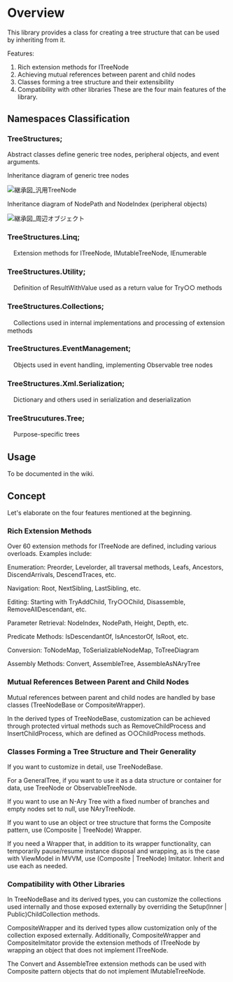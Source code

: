 # Overview

This library provides a class for creating a tree structure that can be used by inheriting from it.

Features:

1. Rich extension methods for ITreeNode<T>
1. Achieving mutual references between parent and child nodes
1. Classes forming a tree structure and their extensibility
1. Compatibility with other libraries
These are the four main features of the library.

## Namespaces Classification

### TreeStructures;
Abstract classes define generic tree nodes, peripheral objects, and event arguments.

Inheritance diagram of generic tree nodes

![継承図_汎用TreeNode](https://github.com/Houzkin/TreeStructure/assets/12586097/f92aca9b-a8c1-4f18-998c-4c10da68e8ea)

Inheritance diagram of NodePath and NodeIndex (peripheral objects)

![継承図_周辺オブジェクト](https://github.com/Houzkin/TreeStructure/assets/12586097/9f17c735-3e0e-40dc-b374-d4d6b380b03a)

### TreeStructures.Linq;
　Extension methods for ITreeNode<T>, IMutableTreeNode<T>, IEnumerable<T>
### TreeStructures.Utility;
　Definition of ResultWithValue<T> used as a return value for Try○○ methods
### TreeStructures.Collections;
　Collections used in internal implementations and processing of extension methods
### TreeStructures.EventManagement;
　Objects used in event handling, implementing Observable tree nodes
### TreeStructures.Xml.Serialization;
　Dictionary and others used in serialization and deserialization
### TreeStrucutures.Tree;
　Purpose-specific trees
 
## Usage
To be documented in the wiki.

## Concept
Let's elaborate on the four features mentioned at the beginning.

### Rich Extension Methods
Over 60 extension methods for ITreeNode<T> are defined, including various overloads. Examples include:

Enumeration: Preorder, Levelorder, all traversal methods, Leafs, Ancestors, DiscendArrivals, DescendTraces, etc.

Navigation: Root, NextSibling, LastSibling, etc.

Editing: Starting with TryAddChild, Try○○Child, Disassemble, RemoveAllDescendant, etc.

Parameter Retrieval: NodeIndex, NodePath, Height, Depth, etc.

Predicate Methods: IsDescendantOf, IsAncestorOf, IsRoot, etc.

Conversion: ToNodeMap, ToSerializableNodeMap, ToTreeDiagram

Assembly Methods: Convert, AssembleTree, AssembleAsNAryTree

### Mutual References Between Parent and Child Nodes
Mutual references between parent and child nodes are handled by base classes (TreeNodeBase or CompositeWrapper). 

In the derived types of TreeNodeBase, customization can be achieved through protected virtual methods such as RemoveChildProcess and InsertChildProcess, which are defined as ○○ChildProcess methods.

### Classes Forming a Tree Structure and Their Generality
If you want to customize in detail, use TreeNodeBase. 

For a GeneralTree, if you want to use it as a data structure or container for data, use TreeNode or ObservableTreeNode. 

If you want to use an N-Ary Tree with a fixed number of branches and empty nodes set to null, use NAryTreeNode. 

If you want to use an object or tree structure that forms the Composite pattern, use (Composite | TreeNode) Wrapper. 

If you need a Wrapper that, in addition to its wrapper functionality, can temporarily pause/resume instance disposal and wrapping, as is the case with ViewModel in MVVM, use (Composite | TreeNode) Imitator. Inherit and use each as needed.

### Compatibility with Other Libraries
In TreeNodeBase and its derived types, you can customize the collections used internally and those exposed externally by overriding the Setup(Inner | Public)ChildCollection methods.

CompositeWrapper and its derived types allow customization only of the collection exposed externally. Additionally, CompositeWrapper and CompositeImitator provide the extension methods of ITreeNode<T> by wrapping an object that does not implement ITreeNode<T>.

The Convert and AssembleTree extension methods can be used with Composite pattern objects that do not implement IMutableTreeNode.

